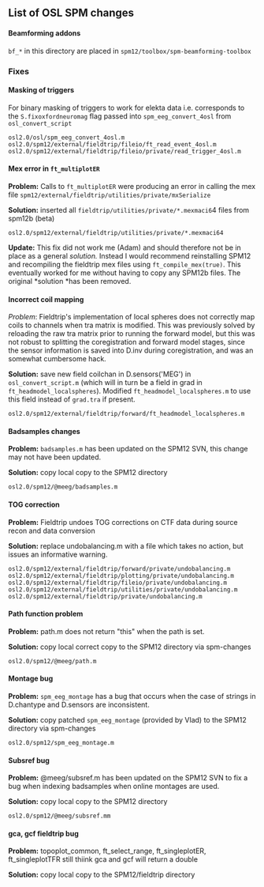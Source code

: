 ## List of OSL SPM changes

#### Beamforming addons

`bf_*` in this directory are placed in `spm12/toolbox/spm-beamforming-toolbox`

### Fixes

#### Masking of triggers

For binary masking of triggers to work for elekta data
i.e. corresponds to the `S.fixoxfordneuromag` flag passed into `spm_eeg_convert_4osl` from `osl_convert_script`

	osl2.0/osl/spm_eeg_convert_4osl.m
	osl2.0/spm12/external/fieldtrip/fileio/ft_read_event_4osl.m
	osl2.0/spm12/external/fieldtrip/fileio/private/read_trigger_4osl.m


#### Mex error in `ft_multiplotER`

**Problem:**  Calls to `ft_multiplotER` were producing an error in calling the mex file `spm12/external/fieldtrip/utilities/private/mxSerialize`

**Solution:** inserted all `fieldtrip/utilities/private/*.mexmaci6`4 files from spm12b (beta) 

	osl2.0/spm12/external/fieldtrip/utilities/private/*.mexmaci64

**Update:** This fix did not work me (Adam) and should therefore not be in place as a general *solution.* Instead I would recommend reinstalling SPM12 and recompiling the fieldtrip mex files using `ft_compile_mex(true)`. This eventually worked for me without having to copy any SPM12b files. The original *solution *has been removed.

#### Incorrect coil mapping

*Problem*: Fieldtrip's implementation of local spheres does not correctly map coils to channels when tra matrix is modified. This was previously solved by reloading the raw tra matrix prior to running the forward model, but this was not robust to splitting the coregistration and forward model stages, since the sensor information is saved into D.inv during coregistration, and was an somewhat cumbersome hack.

**Solution:** save new field coilchan in D.sensors('MEG') in `osl_convert_script.m` (which will in turn be a field in grad in `ft_headmodel_localspheres`). Modified `ft_headmodel_localspheres.m` to use this field instead of `grad.tra` if present.

	osl2.0/spm12/external/fieldtrip/forward/ft_headmodel_localspheres.m

#### Badsamples changes

**Problem:** `badsamples.m` has been updated on the SPM12 SVN, this change may not have been updated.

**Solution:** copy local copy to the SPM12 directory

	osl2.0/spm12/@meeg/badsamples.m

####  TOG correction

**Problem:** Fieldtrip undoes TOG corrections on CTF data during source recon and data conversion

**Solution:** replace undobalancing.m with a file which takes no action, but issues an informative warning. 

	osl2.0/spm12/external/fieldtrip/forward/private/undobalancing.m
	osl2.0/spm12/external/fieldtrip/plotting/private/undobalancing.m
	osl2.0/spm12/external/fieldtrip/fileio/private/undobalancing.m
	osl2.0/spm12/external/fieldtrip/utilities/private/undobalancing.m
	osl2.0/spm12/external/fieldtrip/private/undobalancing.m

#### Path function problem

**Problem:** path.m does not return "this" when the path is set. 

**Solution:** copy local correct copy to the SPM12 directory via spm-changes

	osl2.0/spm12/@meeg/path.m

#### Montage bug

**Problem:** `spm_eeg_montage` has a bug that occurs when the case of strings in D.chantype and D.sensors are inconsistent.

**Solution:** copy patched `spm_eeg_montage` (provided by Vlad) to the SPM12 directory via spm-changes

	osl2.0/spm12/spm_eeg_montage.m

#### Subsref bug

**Problem:** @meeg/subsref.m has been updated on the SPM12 SVN to fix a bug when indexing badsamples when online montages are used.

**Solution:** copy local copy to the SPM12 directory

	osl2.0/spm12/@meeg/subsref.mm

#### gca, gcf fieldtrip bug

**Problem:** topoplot_common, ft_select_range, ft_singleplotER, ft_singleplotTFR still thiink gca and gcf will return a double

**Solution:** copy local copy to the SPM12/fieldtrip directory

